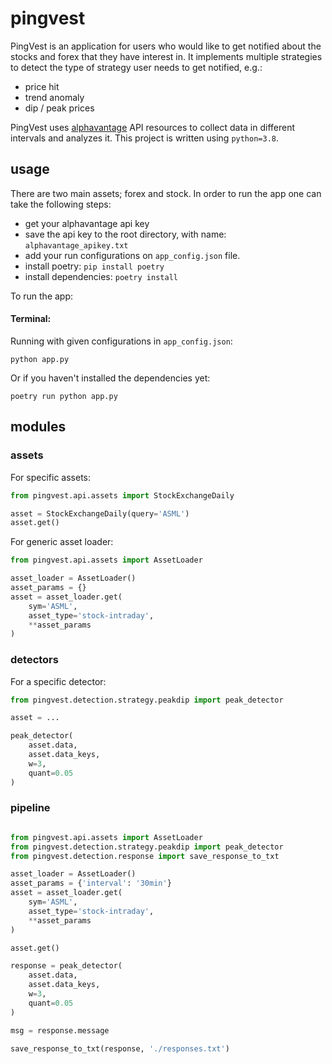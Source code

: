# pingvest

PingVest is an application for users who would like to get notified about the stocks and forex that they have interest in.
It implements multiple strategies to detect the type of strategy user needs to get notified, e.g.:
* price hit
* trend anomaly
* dip / peak prices

PingVest uses [alphavantage](https://www.alphavantage.co/documentation/) API resources to collect data in different intervals and analyzes it.
This project is written using `python=3.8`. 

## usage

There are two main assets; forex and stock. In order to run the app one can take the following steps:

* get your alphavantage api key
* save the api key to the root directory, with name: `alphavantage_apikey.txt`
* add your run configurations on `app_config.json` file.
* install poetry: `pip install poetry` 
* install dependencies: `poetry install`

To run the app:

#### Terminal:

Running with given configurations in `app_config.json`: 

```cli
python app.py 
```

Or if you haven't installed the dependencies yet:

```cli
poetry run python app.py
```

## modules

### assets

For specific assets:

```py
from pingvest.api.assets import StockExchangeDaily

asset = StockExchangeDaily(query='ASML')
asset.get()
```

For generic asset loader:

```py
from pingvest.api.assets import AssetLoader

asset_loader = AssetLoader()
asset_params = {}
asset = asset_loader.get(
    sym='ASML',
    asset_type='stock-intraday',
    **asset_params
)
```
### detectors

For a specific detector:

```py
from pingvest.detection.strategy.peakdip import peak_detector

asset = ...

peak_detector(
    asset.data,
    asset.data_keys,
    w=3,
    quant=0.05
)
```

### pipeline

```py

from pingvest.api.assets import AssetLoader
from pingvest.detection.strategy.peakdip import peak_detector
from pingvest.detection.response import save_response_to_txt

asset_loader = AssetLoader()
asset_params = {'interval': '30min'}
asset = asset_loader.get(
    sym='ASML',
    asset_type='stock-intraday',
    **asset_params
)

asset.get()

response = peak_detector(
    asset.data,
    asset.data_keys,
    w=3,
    quant=0.05
)

msg = response.message

save_response_to_txt(response, './responses.txt')
```
